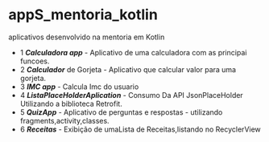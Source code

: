 # appS_mentoria_kotlin
aplicativos desenvolvido na mentoria em Kotlin

* 1 **_Calculadora app_** - Aplicativo de uma calculadora com as principai funcoes.
* 2 **_Calculador_** de Gorjeta - Aplicativo que calcular valor para uma gorjeta.
* 3 **_IMC app_** - Calcula Imc do usuario 
* 4 **_ListaPlaceHolderAplication_** - Consumo Da API JsonPlaceHolder Utilizando a biblioteca Retrofit.
* 5 **_QuizApp_** - Aplicativo de perguntas e respostas - utilizando fragments,activity,classes. 
* 6 **_Receitas_** - Exibição de umaLista de Receitas,listando no RecyclerView
